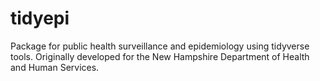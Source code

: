 # tidyepi
Package for public health surveillance and epidemiology using tidyverse tools. Originally developed for the New Hampshire Department of Health and Human Services.
